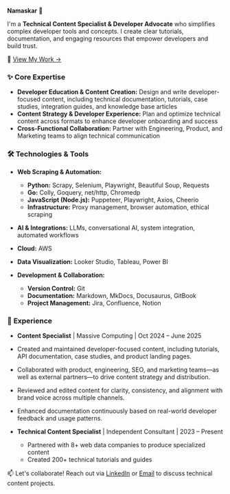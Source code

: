 **Namaskar** 🙏

I'm a **Technical Content Specialist & Developer Advocate** who simplifies complex developer tools and concepts. I create clear tutorials, documentation, and engaging resources that empower developers and build trust.

📌 [View My Work →](https://github.com/triposat/published-blogs)

### ✨ **Core Expertise**

* **Developer Education & Content Creation:** Design and write developer-focused content, including technical documentation, tutorials, case studies, integration guides, and knowledge base articles
* **Content Strategy & Developer Experience:** Plan and optimize technical content across formats to enhance developer onboarding and success
* **Cross-Functional Collaboration:** Partner with Engineering, Product, and Marketing teams to align technical communication

### 🛠️ **Technologies & Tools**

* **Web Scraping & Automation:**
    * **Python:** Scrapy, Selenium, Playwright, Beautiful Soup, Requests
    * **Go:** Colly, Goquery, net/http, Chromedp
    * **JavaScript (Node.js):** Puppeteer, Playwright, Axios, Cheerio
    * **Infrastructure:** Proxy management, browser automation, ethical scraping

* **AI & Integrations:** LLMs, conversational AI, system integration, automated workflows

* **Cloud:** AWS

* **Data Visualization:** Looker Studio, Tableau, Power BI

* **Development & Collaboration:**
    * **Version Control:** Git
    * **Documentation:** Markdown, MkDocs, Docusaurus, GitBook
    * **Project Management:** Jira, Confluence, Notion

### 💼 **Experience**

* **Content Specialist** | Massive Computing | Oct 2024  – June 2025
* Created and maintained developer-focused content, including tutorials, API documentation, case studies, and product landing pages.
* Collaborated with product, engineering, SEO, and marketing teams—as well as external partners—to drive content strategy and distribution.
* Reviewed and edited content for clarity, consistency, and alignment with brand voice across multiple channels.
* Enhanced documentation continuously based on real-world developer feedback and usage patterns.

* **Technical Content Specialist** | Independent Consultant | 2023 – Present
    * Partnered with 8+ web data companies to produce specialized content
    * Created 200+ technical tutorials and guides

📫 Let's collaborate! Reach out via [LinkedIn](https://www.linkedin.com/in/triposat/) or [Email](mailto:tripathisatyam5721@gmail.com) to discuss technical content projects.

